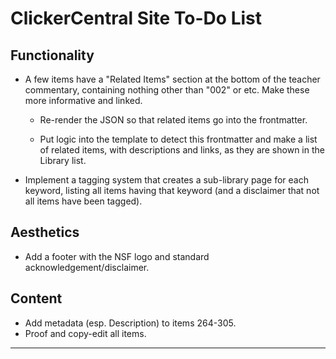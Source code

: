 # ClickerCentral Site To-Do List

## Functionality

* A few items have a "Related Items" section at the bottom of the teacher commentary, containing nothing other than "002" or etc. Make these more informative and linked.

    * Re-render the JSON so that related items go into the frontmatter.

    * Put logic into the template to detect this frontmatter and make a list of related items, with descriptions and links, as they are shown in the Library list.

* Implement a tagging system that creates a sub-library page for each keyword, listing all items having that keyword (and a disclaimer that not all items have been tagged).


## Aesthetics

* Add a footer with the NSF logo and standard acknowledgement/disclaimer.


## Content

* Add metadata (esp. Description) to items 264-305.
* Proof and copy-edit all items.
___
